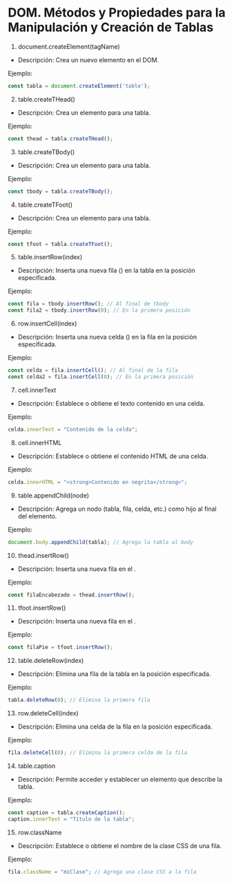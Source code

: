 # DOM. Métodos y Propiedades para la Manipulación y Creación de Tablas
1. document.createElement(tagName)

- Descripción: Crea un nuevo elemento en el DOM.

Ejemplo:

```javascript
const tabla = document.createElement('table');
```

2. table.createTHead()

- Descripción: Crea un elemento <thead> para una tabla.

Ejemplo:

```javascript
const thead = tabla.createTHead();
```

3. table.createTBody()

- Descripción: Crea un elemento <tbody> para una tabla.

Ejemplo:

```javascript
const tbody = tabla.createTBody();
```

4. table.createTFoot()

- Descripción: Crea un elemento <tfoot> para una tabla.

Ejemplo:

```javascript
const tfoot = tabla.createTFoot();
```

5. table.insertRow(index)

- Descripción: Inserta una nueva fila (<tr>) en la tabla en la posición especificada.

Ejemplo:

```javascript
const fila = tbody.insertRow(); // Al final de tbody
const fila2 = tbody.insertRow(0); // En la primera posición
```

6. row.insertCell(index)

- Descripción: Inserta una nueva celda (<td>) en la fila en la posición especificada.

Ejemplo:

```javascript
const celda = fila.insertCell(); // Al final de la fila
const celda2 = fila.insertCell(0); // En la primera posición
```

7. cell.innerText

- Descripción: Establece o obtiene el texto contenido en una celda.

Ejemplo:

```javascript
celda.innerText = "Contenido de la celda";
```

8. cell.innerHTML

- Descripción: Establece o obtiene el contenido HTML de una celda.

Ejemplo:

```javascript
celda.innerHTML = "<strong>Contenido en negrita</strong>";
```

9. table.appendChild(node)

- Descripción: Agrega un nodo (tabla, fila, celda, etc.) como hijo al final del elemento.

Ejemplo:

```javascript
document.body.appendChild(tabla); // Agrega la tabla al body
```

10. thead.insertRow()

- Descripción: Inserta una nueva fila en el <thead>.

Ejemplo:

```javascript
const filaEncabezado = thead.insertRow();
```

11. tfoot.insertRow()

- Descripción: Inserta una nueva fila en el <tfoot>.

Ejemplo:

```javascript
const filaPie = tfoot.insertRow();
```

12. table.deleteRow(index)

- Descripción: Elimina una fila de la tabla en la posición especificada.

Ejemplo:

```javascript
tabla.deleteRow(0); // Elimina la primera fila
```

13. row.deleteCell(index)

- Descripción: Elimina una celda de la fila en la posición especificada.

Ejemplo:

```javascript
fila.deleteCell(0); // Elimina la primera celda de la fila
```

14. table.caption

- Descripción: Permite acceder y establecer un elemento <caption> que describe la tabla.

Ejemplo:

```javascript
const caption = tabla.createCaption();
caption.innerText = "Título de la tabla";
```

15. row.className

- Descripción: Establece o obtiene el nombre de la clase CSS de una fila.

Ejemplo:

```javascript
fila.className = "miClase"; // Agrega una clase CSS a la fila
```